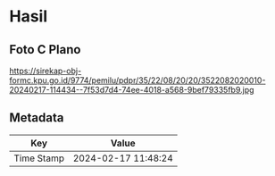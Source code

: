 # Hasil

## Foto C Plano

https://sirekap-obj-formc.kpu.go.id/9774/pemilu/pdpr/35/22/08/20/20/3522082020010-20240217-114434--7f53d7d4-74ee-4018-a568-9bef79335fb9.jpg


## Metadata

| Key        | Value               |
| ---------- | ------------------- |
| Time Stamp | 2024-02-17 11:48:24 |



